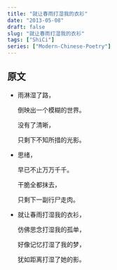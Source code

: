 ```yaml
---
title: "就让春雨打湿我的衣衫"
date: "2013-05-08"
draft: false
slug: "就让春雨打湿我的衣衫"
tags: ["ShiCi"]
series: ["Modern-Chinese-Poetry"]
---
```


## 原文

* 雨淋湿了路，
  
  倒映出一个模糊的世界。
  
  没有了清晰，
  
  只剩下不知所措的光影。

* 思绪，

  早已不止万万千千。
  
  干脆全都抹去，
  
  只剩下一副行尸走肉。

* 就让春雨打湿我的衣衫，

  仿佛思念打湿我的孤单，

  好像记忆打湿了我的梦，

  犹如距离打湿了她的影。
